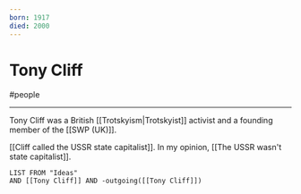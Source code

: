 ```yaml
---
born: 1917
died: 2000
---
```

# Tony Cliff
#people 

---
Tony Cliff was a British [[Trotskyism|Trotskyist]] activist and a founding member of the [[SWP (UK)]]. 

[[Cliff called the USSR state capitalist]]. In my opinion, [[The USSR wasn't state capitalist]]. 

```dataview
LIST FROM "Ideas"
AND [[Tony Cliff]] AND -outgoing([[Tony Cliff]])
```